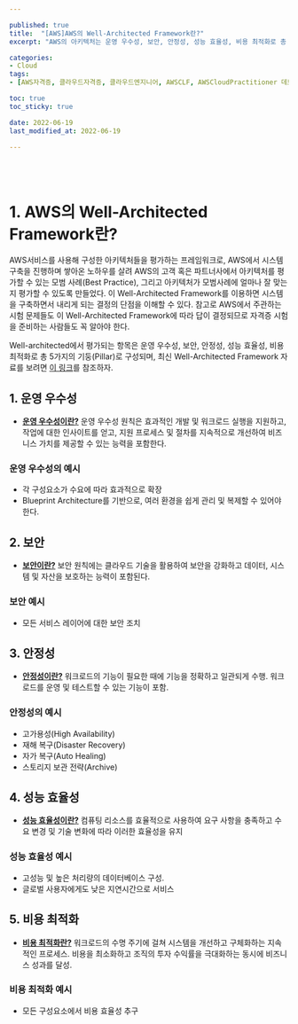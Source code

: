 ```yaml
---

published: true
title:  "[AWS]AWS의 Well-Architected Framework란?"
excerpt: "AWS의 아키텍처는 운영 우수성, 보안, 안정성, 성능 효율성, 비용 최적화로 총 5가지의 측면에서 평가될 수 있다."

categories:
- Cloud
tags:
- [AWS자격증, 클라우드자격증, 클라우드엔지니어, AWSCLF, AWSCloudPractitioner 데브옵스엔지니어, DevOps, solutionsarchitect, AWSSA, 솔루션아키텍트, wellarchitectedframework, awsarchitect, awssolutionsarchitect ]

toc: true
toc_sticky: true

date: 2022-06-19
last_modified_at: 2022-06-19

---
```


<br/><br/>

# 1. AWS의 Well-Architected Framework란?

AWS서비스를 사용해 구성한 아키텍처들을 평가하는 프레임워크로, AWS에서 시스템 구축을 진행하며 쌓아온 노하우를 살려 AWS의 고객 혹은 파트너사에서 아키텍처를 평가할 수 있는 모범 사례(Best Practice), 그리고 아키텍처가 모범사례에 얼마나 잘 맞는지 평가할 수 있도록 만들었다. 이 Well-Architected Framework를 이용하면 시스템을 구축하면서 내리게 되는 결정의 단점을 이해할 수 있다. 참고로 AWS에서 주관하는 시험 문제들도 이 Well-Architected Framework에 따라 답이 결정되므로 자격증 시험을 준비하는 사람들도 꼭 알아야 한다.

Well-architected에서 평가되는 항목은 운영 우수성, 보안, 안정성, 성능 효율성, 비용 최적화로 총 5가지의 기둥(Pillar)로 구성되며, 최신 Well-Architected Framework 자료를 보려면 [이 링크](https://aws.amazon.com/architecture/well-architected/?wa-lens-whitepapers.sort-by=item.additionalFields.sortDate&wa-lens-whitepapers.sort-order=desc)를 참조하자.

## 1. 운영 우수성

- **[운영 우수성이란?](https://docs.aws.amazon.com/ko_kr/wellarchitected/latest/framework/operational-excellence.html)** 운영 우수성 원칙은 효과적인 개발 및 워크로드 실행을 지원하고, 작업에 대한 인사이트를 얻고, 지원 프로세스 및 절차를 지속적으로 개선하여 비즈니스 가치를 제공할 수 있는 능력을 포함한다.

### 운영 우수성의 예시

- 각 구성요소가 수요에 따라 효과적으로 확장
- Blueprint Architecture를 기반으로, 여러 환경을 쉽게 관리 및 복제할 수 있어야 한다.

## 2. 보안

- **[보안이란?](https://docs.aws.amazon.com/ko_kr/wellarchitected/latest/security-pillar)** 보안 원칙에는 클라우드 기술을 활용하여 보안을 강화하고 데이터, 시스템 및 자산을 보호하는 능력이 포함된다.

### 보안 예시

- 모든 서비스 레이어에 대한 보안 조치

## 3. 안정성

- **[안정성이란?](https://docs.aws.amazon.com/ko_kr/wellarchitected/latest/reliability-pillar/welcome.html)** 워크로드의 기능이 필요한 때에 기능을 정확하고 일관되게 수행. 워크로드를 운영 및 테스트할 수 있는 기능이 포함.

### 안정성의 예시

- 고가용성(High Availability)
- 재해 복구(Disaster Recovery)
- 자가 복구(Auto Healing)
- 스토리지 보관 전략(Archive)

## 4. 성능 효율성

- **[성능 효율성이란?](https://docs.aws.amazon.com/ko_kr/wellarchitected/latest/performance-efficiency-pillar/welcome.html)** 컴퓨팅 리소스를 효율적으로 사용하여 요구 사항을 충족하고 수요 변경 및 기술 변화에 따라 이러한 효율성을 유지

### 성능 효율성 예시

- 고성능 및 높은 처리량의 데이터베이스 구성.
- 글로벌 사용자에게도 낮은 지연시간으로 서비스

## 5. 비용 최적화

- **[비용 최적화란?](https://docs.aws.amazon.com/ko_kr/wellarchitected/latest/cost-optimization-pillar/welcome.html)** 워크로드의 수명 주기에 걸쳐 시스템을 개선하고 구체화하는 지속적인 프로세스. 비용을 최소화하고 조직의 투자 수익률을 극대화하는 동시에 비즈니스 성과를 달성.

### 비용 최적화 예시

- 모든 구성요소에서 비용 효율성 추구

<br/><br/>